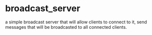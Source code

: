 # broadcast_server
a simple broadcast server that will allow clients to connect to it, send messages that will be broadcasted to all connected clients.
